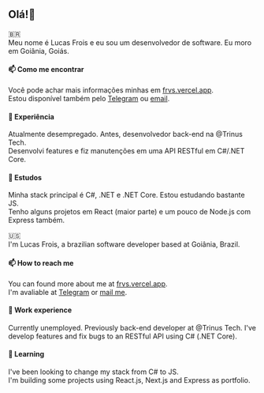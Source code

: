 ## Olá!👋
🇧🇷  
Meu nome é Lucas Frois e eu sou um desenvolvedor de software. Eu moro em Goiânia, Goiás.  
#### 📫 Como me encontrar
Você pode achar mais informações minhas em [frvs.vercel.app](https://frvs.vercel.app/).   
Estou disponível também pelo [Telegram](t.me/lucas_frois) ou [email](mailto:frois.dev@gmail.com).  

#### 👔 Experiência
Atualmente desempregado. Antes, desenvolvedor back-end na @Trinus Tech.  
Desenvolvi features e fiz manutenções em uma API RESTful em C#/.NET Core.  

#### 📖 Estudos
Minha stack principal é C#, .NET e .NET Core. Estou estudando bastante JS.  
Tenho alguns projetos em React (maior parte) e um pouco de Node.js com Express também.  

🇺🇸   
I'm Lucas Frois, a brazilian software developer based at Goiânia, Brazil.   

#### 📫 How to reach me
You can found more about me at [frvs.vercel.app](https://frvs.vercel.app/).    
I'm avaliable at [Telegram](t.me/lucas_frois) or [mail me](mailto:frois.dev@gmail.com).   

#### 👔 Work experience
Currently unemployed. Previously back-end developer at @Trinus Tech.
I've develop features and fix bugs to an RESTful API using C# (.NET Core).

#### 📖 Learning
I've been looking to change my stack from C# to JS.  
I'm building some projects using React.js, Next.js and Express as portfolio.  

